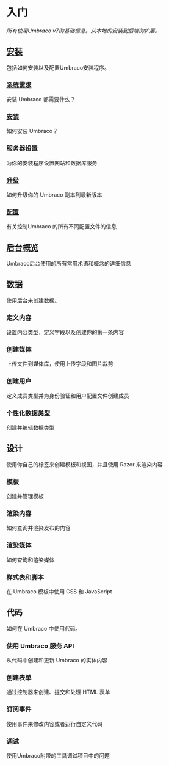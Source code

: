 # 入门 #
*所有使用Umbraco v7的基础信息。从本地的安装到后端的扩展。*

## [安装](Setup/) ##
包括如何安装以及配置Umbraco安装程序。

### [系统需求](Setup/Requirements) ###
安装 Umbraco 都需要什么？

### [安装](Setup/Install) ###
如何安装 Umbraco？

### [服务器设置](Setup/Server-Setup) ###
为你的安装程序设置网站和数据库服务

### [升级](Setup/Upgrading) ###
如何升级你的 Umbraco 副本到最新版本

### [配置](../Upgrading/Config) ###
有关控制Umbraco 的所有不同配置文件的信息

## [后台概览](Backoffice/) ##
Umbraco后台使用的所有常用术语和概念的详细信息

## 数据 ##
使用后台来创建数据。

### 定义内容 ###
设置内容类型，定义字段以及创建你的第一条内容

### 创建媒体 ###
上传文件到媒体库，使用上传字段和图片裁剪

### 创建用户 ###
定义成员类型并为身份验证和用户配置文件创建成员

### 个性化数据类型 ###
创建并编辑数据类型

## 设计 ##
使用你自己的标签来创建模板和视图，并且使用 Razor 来渲染内容

### 模板 ###
创建并管理模板

### 渲染内容 ###
如何查询并渲染发布的内容

### 渲染媒体 ###
如何查询和渲染媒体

### 样式表和脚本 ###
在 Umbraco 模板中使用 CSS 和 JavaScript

## 代码 ##
如何在 Umbraco 中使用代码。

### 使用 Umbraco 服务 API ###
从代码中创建和更新 Umbraco 的实体内容

### 创建表单 ###
通过控制器来创建、提交和处理 HTML 表单

### 订阅事件 ###
使用事件来修改内容或者运行自定义代码

### 调试 ###
使用Umbraco附带的工具调试项目中的问题